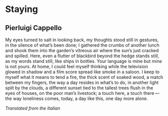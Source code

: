 # Staying
## Pierluigi Cappello
My eyes turned to salt in looking back,
my thoughts stood still in gestures,
in the silence of what’s been done;
I gathered the crumbs of another lunch
and shook them into the garden’s vitreous air
where the sun’s just cracked and spilled.
Here, even a flutter of blackbird beyond the hedge
stands still, as my words stand still, like ships in bottles.
Your language is mine but mine is not yours.
At home, I could feel myself thinking
while the television glowed in shadow
and a film score spread like smoke in a saloon.
I keep to myself what it means to tend a fire,
the thick scent of soaked wood, a match between my fingers,
the way a day resides in what’s to do, in another light
split by the clouds, a different sunset tied to the tallest trees
flush in the eyes of houses, on the poor man’s livestock;
a touch here, a touch there — the way loneliness comes,
today, a day like this, one day more alone.

_Translated from the Italian_